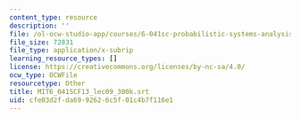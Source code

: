 ```yaml
---
content_type: resource
description: ''
file: /ol-ocw-studio-app/courses/6-041sc-probabilistic-systems-analysis-and-applied-probability-fall-2013/cfe03d2fda6992626c5f01c4b7f116e1_MIT6_041SCF13_lec09_300k.srt
file_size: 72831
file_type: application/x-subrip
learning_resource_types: []
license: https://creativecommons.org/licenses/by-nc-sa/4.0/
ocw_type: OCWFile
resourcetype: Other
title: MIT6_041SCF13_lec09_300k.srt
uid: cfe03d2f-da69-9262-6c5f-01c4b7f116e1
---
```

